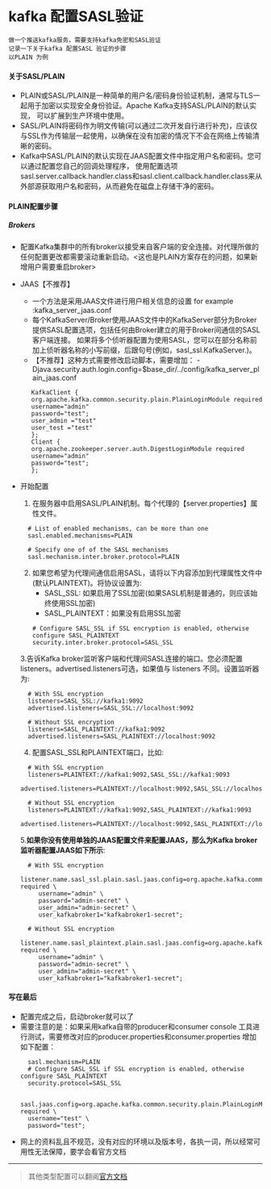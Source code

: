 # kafka 配置SASL验证 

```
做一个推送kafka服务，需要支持kafka免密和SASL验证
记录一下关于kafka 配置SASL 验证的步骤
以PLAIN 为例
```

#### 关于SASL/PLAIN 
- PLAIN或SASL/PLAIN是一种简单的用户名/密码身份验证机制，通常与TLS一起用于加密以实现安全身份验证。Apache Kafka支持SASL/PLAIN的默认实现，
可以扩展到生产环境中使用。
- SASL/PLAIN将密码作为明文传输(可以通过二次开发自行进行补充)，应该仅与SSL作为传输层一起使用，以确保在没有加密的情况下不会在网络上传输清晰的密码。
- Kafka中SASL/PLAIN的默认实现在JAAS配置文件中指定用户名和密码。您可以通过配置您自己的回调处理程序，
使用配置选项sasl.server.callback.handler.class和sasl.client.callback.handler.class来从外部源获取用户名和密码，从而避免在磁盘上存储干净的密码。

#### PLAIN配置步骤
##### Brokers
- 配置Kafka集群中的所有broker以接受来自客户端的安全连接。对代理所做的任何配置更改都需要滚动重新启动。<这也是PLAIN方案存在的问题，如果新增用户需要重启broker>
      
- JAAS【不推荐】
    - 一个方法是采用JAAS文件进行用户相关信息的设置 for example :kafka_server_jaas.conf
    - 每个KafkaServer/Broker使用JAAS文件中的KafkaServer部分为Broker提供SASL配置选项，包括任何由Broker建立的用于Broker间通信的SASL客户端连接。
      如果将多个侦听器配置为使用SASL，您可以在部分名称前加上侦听器名称的小写前缀，后跟句号(例如，sasl_ssl.KafkaServer.)。
    - 【不推荐】这种方式需要修改启动脚本，需要增加：
    -Djava.security.auth.login.config=$base_dir/../config/kafka_server_plain_jaas.conf
    ```
       KafkaClient {
       org.apache.kafka.common.security.plain.PlainLoginModule required
       username="admin"
       password="test";
       user_admin ="test"
       user_test ="test"
       };
       Client {
       org.apache.zookeeper.server.auth.DigestLoginModule required
       username="admin"
       password="test";
       };
    ```

- 开始配置
    1. 在服务器中启用SASL/PLAIN机制。每个代理的【server.properties】属性文件。
    ```
      # List of enabled mechanisms, can be more than one
      sasl.enabled.mechanisms=PLAIN
      
      # Specify one of of the SASL mechanisms
      sasl.mechanism.inter.broker.protocol=PLAIN
    ```
    2. 如果您希望为代理间通信启用SASL，请将以下内容添加到代理属性文件中(默认PLAINTEXT)。将协议设置为:
        - SASL_SSL: 如果启用了SSL加密(如果SASL机制是普通的，则应该始终使用SSL加密)
        - SASL_PLAINTEXT：如果没有启用SSL加密
        ```
       # Configure SASL_SSL if SSL encryption is enabled, otherwise configure SASL_PLAINTEXT
       security.inter.broker.protocol=SASL_SSL
       ```
    3.告诉Kafka broker监听客户端和代理间SASL连接的端口。您必须配置listeners。advertised.listeners可选，如果值与 listeners 不同。设置监听器为:
    
    ```
      # With SSL encryption
      listeners=SASL_SSL://kafka1:9092
      advertised.listeners=SASL_SSL://localhost:9092
      
      # Without SSL encryption
      listeners=SASL_PLAINTEXT://kafka1:9092
      advertised.listeners=SASL_PLAINTEXT://localhost:9092
    ```
    4. 配置SASL_SSL和PLAINTEXT端口，比如:
    ```
      # With SSL encryption
      listeners=PLAINTEXT://kafka1:9092,SASL_SSL://kafka1:9093
      advertised.listeners=PLAINTEXT://localhost:9092,SASL_SSL://localhost:9093
      
      # Without SSL encryption
      listeners=PLAINTEXT://kafka1:9092,SASL_PLAINTEXT://kafka1:9093
      advertised.listeners=PLAINTEXT://localhost:9092,SASL_PLAINTEXT://localhost:9093
    ```
    5.**如果你没有使用单独的JAAS配置文件来配置JAAS，那么为Kafka broker监听器配置JAAS如下所示**:
    ```
      # With SSL encryption
      listener.name.sasl_ssl.plain.sasl.jaas.config=org.apache.kafka.common.security.plain.PlainLoginModule required \
         username="admin" \
         password="admin-secret" \
         user_admin="admin-secret" \
         user_kafkabroker1="kafkabroker1-secret";
      
      # Without SSL encryption
      listener.name.sasl_plaintext.plain.sasl.jaas.config=org.apache.kafka.common.security.plain.PlainLoginModule required \
         username="admin" \
         password="admin-secret" \
         user_admin="admin-secret" \
         user_kafkabroker1="kafkabroker1-secret";
    ```
       
#### 写在最后
- 配置完成之后，启动broker就可以了
- 需要注意的是：如果采用kafka自带的producer和consumer console 工具进行测试，需要修改对应的producer.properties和consumer.properties
  增加如下配置：
  ```
    sasl.mechanism=PLAIN
    # Configure SASL_SSL if SSL encryption is enabled, otherwise configure SASL_PLAINTEXT
    security.protocol=SASL_SSL
  
    sasl.jaas.config=org.apache.kafka.common.security.plain.PlainLoginModule required \
    username="test" \
    password="test";
    ```
- 网上的资料乱且不规范，没有对应的环境以及版本号，各执一词，所以经常可用性无法保障，要学会看官方文档
---


>其他类型配置可以翻阅[官方文档](https://docs.confluent.io/platform/current/kafka/authentication_sasl/index.html)

